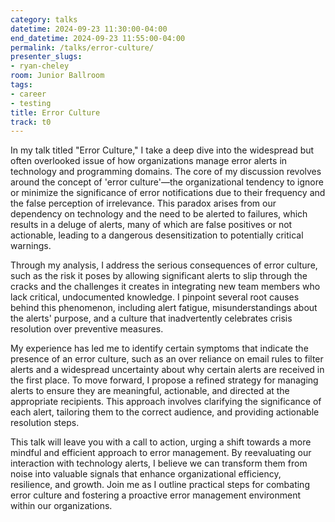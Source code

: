 ```yaml
---
category: talks
datetime: 2024-09-23 11:30:00-04:00
end_datetime: 2024-09-23 11:55:00-04:00
permalink: /talks/error-culture/
presenter_slugs:
- ryan-cheley
room: Junior Ballroom
tags:
- career
- testing
title: Error Culture
track: t0
---
```


In my talk titled "Error Culture," I take a deep dive into the widespread but often overlooked issue of how organizations manage error alerts in technology and programming domains. The core of my discussion revolves around the concept of 'error culture'—the organizational tendency to ignore or minimize the significance of error notifications due to their frequency and the false perception of irrelevance. This paradox arises from our dependency on technology and the need to be alerted to failures, which results in a deluge of alerts, many of which are false positives or not actionable, leading to a dangerous desensitization to potentially critical warnings.

Through my analysis, I address the serious consequences of error culture, such as the risk it poses by allowing significant alerts to slip through the cracks and the challenges it creates in integrating new team members who lack critical, undocumented knowledge. I pinpoint several root causes behind this phenomenon, including alert fatigue, misunderstandings about the alerts' purpose, and a culture that inadvertently celebrates crisis resolution over preventive measures.

My experience has led me to identify certain symptoms that indicate the presence of an error culture, such as an over reliance on email rules to filter alerts and a widespread uncertainty about why certain alerts are received in the first place. To move forward, I propose a refined strategy for managing alerts to ensure they are meaningful, actionable, and directed at the appropriate recipients. This approach involves clarifying the significance of each alert, tailoring them to the correct audience, and providing actionable resolution steps.

This talk will leave you with a call to action, urging a shift towards a more mindful and efficient approach to error management. By reevaluating our interaction with technology alerts, I believe we can transform them from noise into valuable signals that enhance organizational efficiency, resilience, and growth. Join me as I outline practical steps for combating error culture and fostering a proactive error management environment within our organizations.